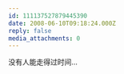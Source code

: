 ```yaml
---
id: 111137527879445390
date: 2008-06-10T09:18:24.000Z
reply: false
media_attachments: 0
---
```


没有人能走得过时间...

